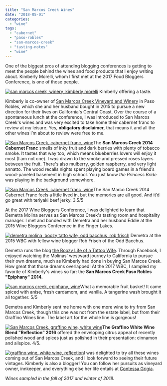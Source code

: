 ```yaml
---
title: "San Marcos Creek Wines"
date: "2018-05-01"
categories:
  - "wine"
tags:
  - "cabernet"
  - "paso-robles"
  - "san-marcos-creek"
  - "tasting-notes"
  - "wine"
---
```


One of the biggest pros of attending blogging conferences is getting to meet the people behind the wines and food products that I enjoy writing about. Kimberly Morelli, whom I first met at the 2017 Food Bloggers Conference, is one of those people.




<div class="caption">

[![san marcos creek, winery, kimberly morelli](http://s3.amazonaws.com/thegourmez-wpmedia/2018/05/2017_WBC_277-333x500.jpg)](http://s3.amazonaws.com/thegourmez-wpmedia/2018/05/2017_WBC_277.jpg) Kimberly offering a taste.</div>


Kimberly is co-owner of [San Marcos Creek Vineyard and Winery](http://sanmarcoscreek.com/) in Paso Robles, which she and her husband bought in 2015 to pursue a new direction for their lives on California's Central Coast. Over the course of a spontaneous lunch at the conference, I was introduced to San Marcos Creek's wines and was very excited to take home their cabernet franc to review at my leisure. Yes, **obligatory disclaimer,** that means it and all the other wines I’m about to review were free to me.

[![San Marcos Creek, cabernet franc, wine](http://s3.amazonaws.com/thegourmez-wpmedia/2018/05/Food_Bloggers_Con_62-333x500.jpg)](http://s3.amazonaws.com/thegourmez-wpmedia/2018/05/Food_Bloggers_Con_62.jpg)The **San Marcos Creek 2014 Cabernet Franc** smells of inky fruit and dark berries with plenty of tobacco smoke. It tastes that way too, which means blueberries lovers will enjoy it most (I am not one). I _was_ drawn to the smoke and pressed roses layers between the fruit. There's also mulberry, golden raspberry, and very light annatto. The wood recalls nights spent playing board games in a friend’s wood-paneled basement in high school. You just know _the Princess Bride_ was playing in the background somewhere.

[![San Marcos Creek, cabernet franc, wine](http://s3.amazonaws.com/thegourmez-wpmedia/2018/05/San-Marcos-2-2-375x500.jpg)](http://s3.amazonaws.com/thegourmez-wpmedia/2018/05/San-Marcos-2-2.jpg)The San Marco Creek 2014 Cabernet Franc feels a little lived in, but the memories are all good. And it’d go great with teriyaki beef jerky. 3.5/5

At the 2017 Wine Bloggers Conference, I was delighted to learn that Demetra Molina serves as San Marcos Creek's tasting room and hospitality manager. I met and bonded with Demetra and her husband Eddie at the 2015 Wine Bloggers Conference in the Finger Lakes.




<div class="caption">

[![demetra molina, boozy tatto wife, odd bacchus, rob frisch](http://s3.amazonaws.com/thegourmez-wpmedia/2018/05/2015_WBC_216-500x460.jpg)](http://s3.amazonaws.com/thegourmez-wpmedia/2018/05/2015_WBC_216.jpg) Demetra at the 2015 WBC with fellow wine blogger Rob Frisch of the Odd Bacchus.</div>


Demetra runs the blog [the Boozy Life of a Tattoo Wife](http://boozylife.com/). Through Facebook, I enjoyed watching the Molinas' westward journey to California to pursue their own dreams, much as Kimberly had done in buying San Marcos Creek. How great that those dreams overlapped! At the 2017 WBC, I sampled my favorite of Kimberly's wines so far: the **San Marcos Creek Paso Robles "Epiphany" 2014.**

[![san marcos creek, epiphany, wine](http://s3.amazonaws.com/thegourmez-wpmedia/2018/05/2017_WBC_276-333x500.jpg)](http://s3.amazonaws.com/thegourmez-wpmedia/2018/05/2017_WBC_276.jpg)What a memorable fruit basket! It came spiced with anise, fresh cardamom, and vanilla. A tangerine wash brought it all together. 5/5

Demetra and Kimberly sent me home with one more wine to try from San Marcos Creek, though this one was not from the estate label, but from their Graffino Wines line. The label art for the whole line is gorgeous!

[![San Marcos Creek, graffino wine, white wine](http://s3.amazonaws.com/thegourmez-wpmedia/2018/05/San-Marcos-3-2-375x500.jpg)](http://s3.amazonaws.com/thegourmez-wpmedia/2018/05/San-Marcos-3-2.jpg)**The Graffino White Wine Blend "Reflection" 2016** offered the enveloping citrus appeal of recently polished wood and spices just as polished in their presentation: cinnamon and allspice. 4/5.

[![graffino wine, white wine, reflection](http://s3.amazonaws.com/thegourmez-wpmedia/2018/05/San-Marcos-4-2-375x500.jpg)](http://s3.amazonaws.com/thegourmez-wpmedia/2018/05/San-Marcos-4-2.jpg)I was delighted to try all these wines coming out of San Marcos Creek, and I look forward to seeing their future vintages. Kimberly is also a blogger! You can follow her pursuits as vineyard owner, innkeeper, and everything else her life entails at [Contessa Grigia](http://contessagrigia.com/).

_Wines sampled in the fall of 2017 and winter of 2018._
